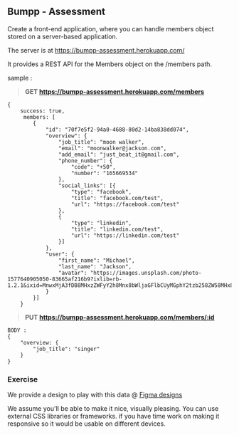 
## Bumpp - Assessment

Create a front-end application, where you can handle members object stored on a server-based application.

The server is at https://bumpp-assessment.herokuapp.com/

It provides a REST API for the Members object on the /members path.

sample :

> **GET https://bumpp-assessment.herokuapp.com/members**

```
{
    success: true,
	 members: [
        {
            "id": "70f7e5f2-94a0-4688-80d2-14ba838dd074",
            "overview": {
                "job_title": "moon walker",
                "email": "moonwalker@jackson.com",
                "add_email": "just_beat_it@gmail.com",
                "phone_number": {
                    "code": "+50",
                    "number": "165669534"
                },
                "social_links": [{
                    "type": "facebook",
                    "title": "facebook.com/test",
                    "url": "https://facebook.com/test"
                },
                {
                    "type": "linkedin",
                    "title": "linkedin.com/test",
                    "url": "https://linkedin.com/test"
                }]
            },
            "user": {
                "first_name": "Michael",
                "last_name": "Jackson",
                "avatar": "https://images.unsplash.com/photo-1577640905050-83665af216b9?ixlib=rb-1.2.1&ixid=MnwxMjA3fDB8MHxzZWFyY2h8Mnx8bWljaGFlbCUyMGphY2tzb258ZW58MHx8MHx8&auto=format&fit=crop&w=500&q=60"
            }
        }]
    }
```

> **PUT https://bumpp-assessment.herokuapp.com/members/:id**
```
BODY :
{
	"overview: {
		"job_title": "singer"
	} 
}
```
### Exercise

We provide a design to play with this data @ [Figma designs](https://www.figma.com/file/mkP9uv5A0kO3eY2msu128B/Bumpp-Web-Technical-Assessment?node-id=0:1)
 
We assume you'll be able to make it nice, visually pleasing. You can use external CSS libraries or frameworks. if you have time work on making it responsive so it would be usable on different devices.